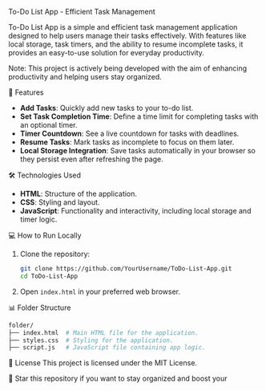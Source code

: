  To-Do List App - Efficient Task Management

To-Do List App is a simple and efficient task management application designed to help users manage their tasks effectively. With features like local storage, task timers, and the ability to resume incomplete tasks, it provides an easy-to-use solution for everyday productivity.

Note: This project is actively being developed with the aim of enhancing productivity and helping users stay organized.

🚀 Features
- **Add Tasks**: Quickly add new tasks to your to-do list.
- **Set Task Completion Time**: Define a time limit for completing tasks with an optional timer.
- **Timer Countdown**: See a live countdown for tasks with deadlines.
- **Resume Tasks**: Mark tasks as incomplete to focus on them later.
- **Local Storage Integration**: Save tasks automatically in your browser so they persist even after refreshing the page.

🛠️ Technologies Used
- **HTML**: Structure of the application.
- **CSS**: Styling and layout.
- **JavaScript**: Functionality and interactivity, including local storage and timer logic.

💻 How to Run Locally
1. Clone the repository:
   ```bash
   git clone https://github.com/YourUsername/ToDo-List-App.git
   cd ToDo-List-App
   ```
2. Open `index.html` in your preferred web browser.

📊 Folder Structure
```bash
folder/
├── index.html  # Main HTML file for the application.
├── styles.css  # Styling for the application.
├── script.js   # JavaScript file containing app logic.
```


📝 License
This project is licensed under the MIT License.

🌟 Star this repository if you want to stay organized and boost your 
